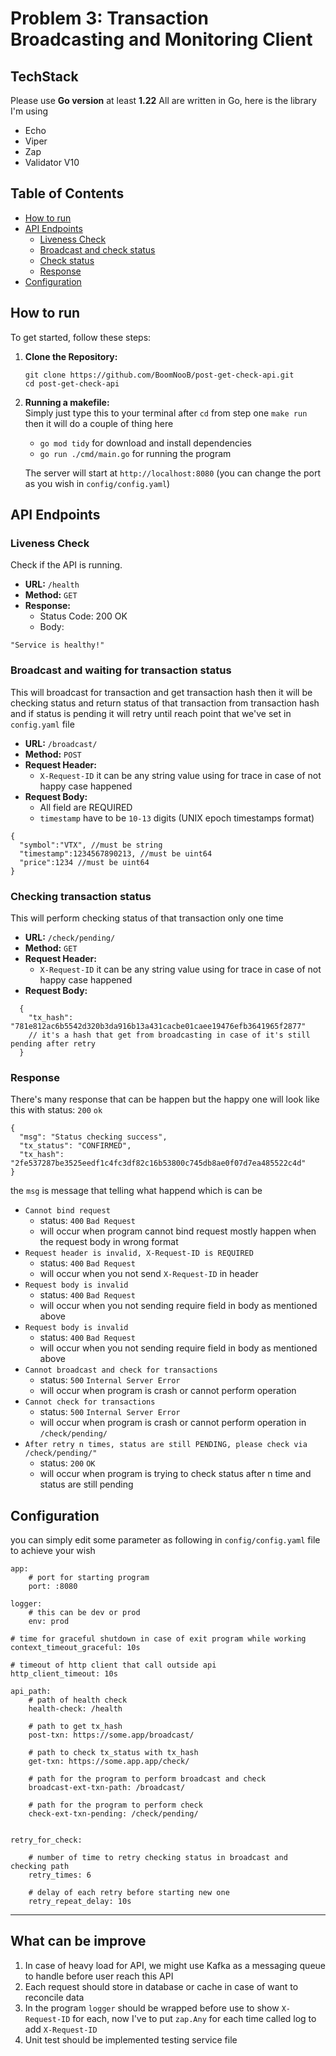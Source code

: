 
# Problem 3: Transaction Broadcasting and Monitoring Client 

## TechStack
Please use **Go version** at least **1.22**
All are written in Go, here is the library I'm using
- Echo
- Viper
- Zap
- Validator V10
## Table of Contents

- [How to run](#how-to-run)
- [API Endpoints](#api-endpoints)
  - [Liveness Check](#liveness-check)
  - [Broadcast and check status](#broadcast-and-waiting-for-transaction-status)
  - [Check status](#checking-transaction-status)
  - [Response](#response)
- [Configuration](#configuration)

## How to run

To get started, follow these steps:

1. **Clone the Repository:**
   ```
   git clone https://github.com/BoomNooB/post-get-check-api.git
   cd post-get-check-api
   ```
   

4. **Running a makefile:**\
   Simply just type this to your terminal after `cd` from step one
   `make run`
   then it will do a couple of thing here
   - `go mod tidy` for download and install dependencies  
   - `go run ./cmd/main.go` for running the program

   The server will start at `http://localhost:8080` (you can change the port as you wish in `config/config.yaml`)

## API Endpoints

### Liveness Check

Check if the API is running.

- **URL:** `/health`
- **Method:** `GET`
- **Response:**
  - Status Code: 200 OK
  - Body:
```
"Service is healthy!"
```
### Broadcast and waiting for transaction status

This will broadcast for transaction and get transaction hash
then it will be checking status and return status of that transaction from transaction hash
and if status is pending it will retry until reach point that we've set in `config.yaml` file

- **URL:** `/broadcast/`
- **Method:** `POST`
- **Request Header:** 
	- `X-Request-ID` it can be any string value using for trace in case of not happy case happened
- **Request Body:** 
	- All field are REQUIRED 
	- `timestamp` have to be `10-13` digits (UNIX epoch timestamps format)
```
{
  "symbol":"VTX", //must be string 
  "timestamp":1234567890213, //must be uint64
  "price":1234 //must be uint64
}
```

### Checking transaction status

This will perform checking status of that transaction only one time

- **URL:** `/check/pending/`
- **Method:** `GET`
- **Request Header:** 
	- `X-Request-ID` it can be any string value using for trace in case of not happy case happened
- **Request Body:**
```
  {
    "tx_hash": "781e812ac6b5542d320b3da916b13a431cacbe01caee19476efb3641965f2877"
    // it's a hash that get from broadcasting in case of it's still pending after retry
  }
```


### Response
There's many response that can be happen but the happy one will look like this with status: `200` `ok`
```
{
  "msg": "Status checking success",
  "tx_status": "CONFIRMED",
  "tx_hash": "2fe537287be3525eedf1c4fc3df82c16b53800c745db8ae0f07d7ea485522c4d"
} 
```
the `msg` is message that telling what happend which is can be

- `Cannot bind request`  
	- status: `400` `Bad Request`
	- will occur when program cannot bind request mostly happen when the request body in wrong format
- `Request header is invalid, X-Request-ID is REQUIRED`
	- status: `400` `Bad Request`
	- will occur when you not send `X-Request-ID` in header
- `Request body is invalid`
	- status: `400` `Bad Request`
	- will occur when you not sending require field in body as mentioned above 
- `Request body is invalid`
	- status: `400` `Bad Request`
	- will occur when you not sending require field in body as mentioned above 
- `Cannot broadcast and check for transactions`
	- status: `500` `Internal Server Error`
	- will occur when program is crash or cannot perform operation 
- `Cannot check for transactions`
	- status: `500` `Internal Server Error`
	- will occur when program is crash or cannot perform operation in `/check/pending/`
- `After retry n times, status are still PENDING, please check via /check/pending/"`
	- status: `200` `OK`
	- will occur when program is trying to check status after n time and status are still pending



## Configuration

you can simply edit some parameter as following in `config/config.yaml` file to achieve your wish
```
app:
	# port for starting program
	port: :8080 
	
logger:
	# this can be dev or prod
	env: prod 

# time for graceful shutdown in case of exit program while working
context_timeout_graceful: 10s 

# timeout of http client that call outside api
http_client_timeout: 10s 

api_path:
	# path of health check
	health-check: /health 

	# path to get tx_hash
	post-txn: https://some.app/broadcast/
	
	# path to check tx_status with tx_hash
	get-txn: https://some.app.app/check/
	
	# path for the program to perform broadcast and check
	broadcast-ext-txn-path: /broadcast/

	# path for the program to perform check
	check-ext-txn-pending: /check/pending/


retry_for_check:

	# number of time to retry checking status in broadcast and checking path
	retry_times: 6

	# delay of each retry before starting new one
	retry_repeat_delay: 10s
```

---
## What can be improve
1. In case of heavy load for API, we might use Kafka as a messaging queue to handle before user reach this API
2. Each request should store in database or cache in case of want to reconcile data
3. In the program `logger` should be wrapped before use to show `X-Request-ID` for each, now I've to put `zap.Any` for each time called log to add `X-Request-ID`
4. Unit test should be implemented testing service file
